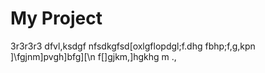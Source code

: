 # My Project
3r3r3r3
dfvl,ksdgf nfsdkgfsd[oxlgflopdgl;f.dhg
fbhp;f,g,kpn ]\fgjnm]pvgh\]bfg][\n 
f[]gjkm,]hgkhg
m 
.,